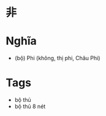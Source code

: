 # 非

# Nghĩa
* (bộ) Phi (không, thị phi, Châu Phi)

# Tags
* bộ thủ
*  bộ thủ 8 nét

<script>window.HANZI_FIELD='非';</script>
